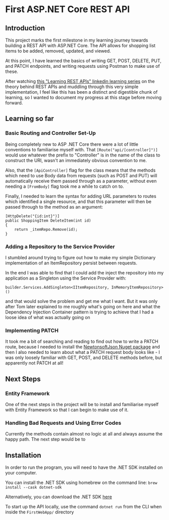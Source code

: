 # First ASP.NET Core REST API

## Introduction

This project marks the first milestone in my learning journey towards building a REST API with ASP.NET Core. The API allows for shopping list items to be added, removed, updated, and viewed. 

At this point, I have learned the basics of writing GET, POST, DELETE, PUT, and PATCH endpoints, and writing requests using Postman to make use of these.

After watching [this "Learning REST APIs" linkedin learning series](https://www.linkedin.com/learning/learning-rest-apis/welcome) on the theory behind REST APIs and muddling through this very simple implementation, I feel like this has been a distinct and digestible chunk of learning, so I wanted to document my progress at this stage before moving forward.

## Learning so far

### Basic Routing and Controller Set-Up
Being completely new to ASP .NET Core there were a lot of little conventions to familiarise myself with. That `[Route("api/[controller]")]` would use whatever the prefix to "Controller" is in the name of the class to construct the URI, wasn't an immediately obvious convention to me.

Also, that the `[ApiController]` flag for the class means that the methods which need to use Body data from requests (such as POST and PUT) will automatically receive them passed through as a parameter, without even needing a `[FromBody]` flag took me a while to catch on to.

Finally, I needed to learn the syntax for adding URL parameters to routes which identified a single resource, and that this parameter will then be passed through to the method as an argument:
```
[HttpDelete("{id:int}")]
public ShoppingItem DeleteItem(int id)
{
    return _itemRepo.Remove(id);
}
```

### Adding a Repository to the Service Provider
I stumbled around trying to figure out how to make my simple Dictionary implementation of an ItemRepository persist between requests. 

In the end I was able to find that I could add the inject the repository into my application as a Singleton using the Service Provider with:

`builder.Services.AddSingleton<IItemRepository, InMemoryItemRepository>()`

and that would solve the problem and get me what I want. But it was only after Tom later explained to me roughly what's going on here and what the Dependency Injection Container pattern is trying to achieve that I had a loose idea of what was actually going on

### Implementing PATCH
It took me a bit of searching and reading to find out how to write a PATCH route, because I needed to install the [NewtonsoftJson Nuget package](https://www.nuget.org/packages/Microsoft.AspNetCore.Mvc.NewtonsoftJson/)  and then I also needed to learn about what a PATCH request body looks like - I was only loosely familiar with GET, POST, and DELETE methods before, but apparently not PATCH at all!

## Next Steps

### Entity Framework
One of the next steps in the project will be to install and familiarise myself with Entity Framework so that I can begin to make use of it.

### Handling Bad Requests and Using Error Codes
Currently the methods contain almost no logic at all and always assume the happy path. The next step would be to 

## Installation
In order to run the program, you will need to have the .NET SDK installed on your computer.

You can install the .NET SDK using homebrew on the command line: `brew install --cask dotnet-sdk`

Alternatively, you can download the .NET SDK [here](https://dotnet.microsoft.com/en-us/)

To start up the API locally, use the command `dotnet run` from the CLI when inside the `FirstWebApp/` directory
